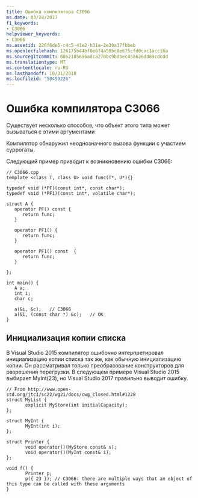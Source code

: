 ```yaml
---
title: Ошибка компилятора C3066
ms.date: 03/28/2017
f1_keywords:
- C3066
helpviewer_keywords:
- C3066
ms.assetid: 226f6de5-c4c5-41e2-b31a-2e30a37fbbeb
ms.openlocfilehash: 126175b44bf0e6f4a58bc0e675cfd0cac1acc1ba
ms.sourcegitcommit: 6052185696adca270bc9bdbec45a626dd89cdcdd
ms.translationtype: MT
ms.contentlocale: ru-RU
ms.lasthandoff: 10/31/2018
ms.locfileid: "50459226"
---
```

# <a name="compiler-error-c3066"></a>Ошибка компилятора C3066

Существует несколько способов, что объект этого типа может вызываться с этими аргументами

Компилятор обнаружил неоднозначного вызова функции с участием суррогаты.

Следующий пример приводит к возникновению ошибки C3066:

```
// C3066.cpp
template <class T, class U> void func(T*, U*){}

typedef void (*PF)(const int*, const char*);
typedef void (*PF1)(const int*, volatile char*);

struct A {
   operator PF() const {
      return func;
   }

   operator PF1() {
      return func;
   }

   operator PF1() const  {
      return func;
   }

};

int main() {
   A a;
   int i;
   char c;

   a(&i, &c);   // C3066
   a(&i, (const char *) &c);   // OK
}
```

## <a name="copy-list-initialization"></a>Инициализация копии списка

В Visual Studio 2015 компилятор ошибочно интерпретировал инициализацию копии списка так же, как обычную инициализацию копии. Он рассматривал только преобразование конструкторов для разрешения перегрузки. В следующем примере Visual Studio 2015 выбирает MyInt(23), но Visual Studio 2017 правильно выводит ошибку.

```
// From http://www.open-std.org/jtc1/sc22/wg21/docs/cwg_closed.html#1228
struct MyList {
       explicit MyStore(int initialCapacity);
};

struct MyInt {
       MyInt(int i);
};

struct Printer {
       void operator()(MyStore const& s);
       void operator()(MyInt const& i);
};

void f() {
       Printer p;
       p({ 23 }); // C3066: there are multiple ways that an object of this type can be called with these arguments
}
```